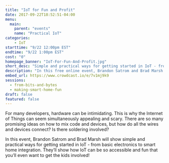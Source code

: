 ```yaml
---
title: "IoT for Fun and Profit"
date: 2017-09-22T18:52:51-04:00
menu:
  main:
    parent: "events"
    name: "Practical IoT"
categories:
    - IoT
starttime: "9/22 12:00pm EST"
endtime: "9/22 1:00pm EST"
cost: "0"
homepage_banner: "IoT-For-Fun-And-Profit.jpg"
short_desc: "Simple and practical ways for getting started in IoT - from basic electronics to smart home integration"
description: "In this free online event, Brandon Satrom and Brad Marsh show simple and practical ways for getting started in IoT - from basic electronics to smart home integration."
embed_url: https://www.crowdcast.io/e/7v1mj9k9
sessions:
  - from-bits-and-bytes
  - making-smart-home-fun
draft: false
featured: false
---
```


For many developers, hardware can be intimidating. This is why the Internet of Things can seem simultaneously appealing and scary. There are so many promising ideas on how to mix code and devices, but how do all the wires and devices connect? Is there soldering involved?

In this event, Brandon Satrom and Brad Marsh will show simple and practical ways for getting started in IoT - from basic electronics to smart home integration. They’ll show how IoT can be so accessible and fun that you’ll even want to get the kids involved!